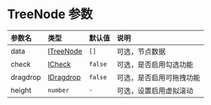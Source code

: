 # TreeNode 参数

| 参数名   | 类型                    | 默认值  | 说明                     |
| :------- | :---------------------- | :------ | :----------------------- |
| data     | [ITreeNode](/components/leixing.html#itreenode) | `[]`    | 可选，节点数据           |
| check    | [ICheck](/components/leixing.html#icheck)       | `false` | 可选，是否启用勾选功能   |
| dragdrop | [IDragdrop](/components/leixing.html#idragdrop) | `false` | 可选，是否启用可拖拽功能 |
| height   | `number`                | `-`     | 可选，设置启用虚拟滚动   |